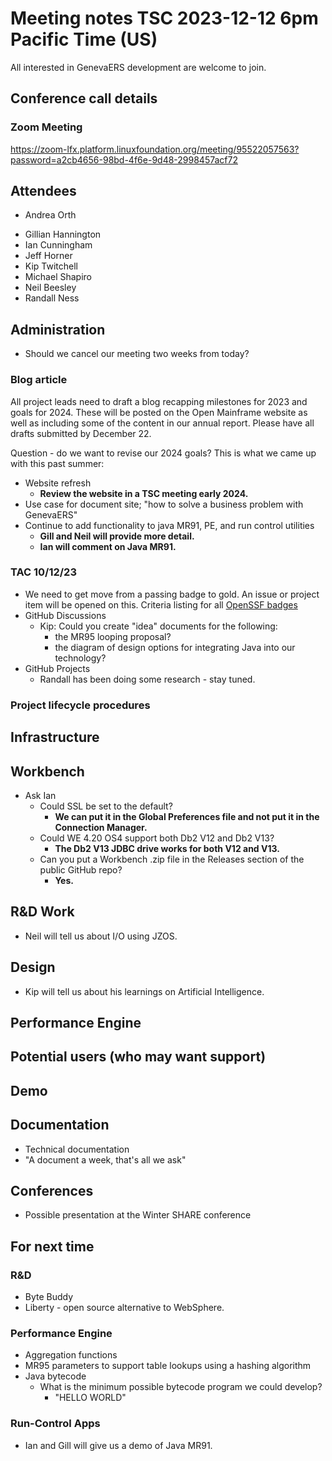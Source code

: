 # Meeting notes TSC 2023-12-12 6pm Pacific Time (US)
All interested in GenevaERS development are welcome to join.
## Conference call details
### Zoom Meeting
https://zoom-lfx.platform.linuxfoundation.org/meeting/95522057563?password=a2cb4656-98bd-4f6e-9d48-2998457acf72
## Attendees 
- Andrea Orth 
<!-- - Bob McCormack -->   
<!-- - Eugene Morrow -->
- Gillian Hannington
- Ian Cunningham
- Jeff Horner
- Kip Twitchell 
- Michael Shapiro
- Neil Beesley 
- Randall Ness
## Administration
- Should we cancel our meeting two weeks from today?  
### Blog article
All project leads need to draft a blog recapping milestones for 2023 and goals for 2024. These will be posted on the Open Mainframe website as well as including some of the content in our annual report. Please have all drafts submitted by December 22.

Question - do we want to revise our 2024 goals? This is what we came up with this past summer:

- Website refresh
  - **Review the website in a TSC meeting early 2024.**
- Use case for document site; "how to solve a business problem with GenevaERS"
- Continue to add functionality to java MR91, PE, and run control utilities
  - **Gill and Neil will provide more detail.**
  - **Ian will comment on Java MR91.**
  
### TAC 10/12/23
- We need to get move from a passing badge to gold. An issue or project item will be opened on this. Criteria listing for all [OpenSSF badges](https://www.bestpractices.dev/en/criteria)
- GitHub Discussions
    - Kip: Could you create "idea" documents for the following: 
      - the MR95 looping proposal?  
      - the diagram of design options for integrating Java into our technology? 
- GitHub Projects
  - Randall has been doing some research - stay tuned.  
### Project lifecycle procedures
## Infrastructure
## Workbench
- Ask Ian 
  - Could SSL be set to the default? 
    - **We can put it in the Global Preferences file and not put it in the Connection Manager.**
  - Could WE 4.20 OS4 support both Db2 V12 and Db2 V13? 
    - **The Db2 V13 JDBC drive works for both V12 and V13.**
  - Can you put a Workbench .zip file in the Releases section of the public GitHub repo?   
    - **Yes.**
## R&D Work
- Neil will tell us about I/O using JZOS.  
## Design 
- Kip will tell us about his learnings on Artificial Intelligence.  
## Performance Engine
## Potential users (who may want support)
## Demo
## Documentation
- Technical documentation 
- "A document a week, that's all we ask" 
## Conferences 
- Possible presentation at the Winter SHARE conference 
## For next time
### R&D
- Byte Buddy 
- Liberty - open source alternative to WebSphere.
### Performance Engine
- Aggregation functions
- MR95 parameters to support table lookups using a hashing algorithm  
- Java bytecode 
  - What is the minimum possible bytecode program we could develop?
    - "HELLO WORLD"
### Run-Control Apps
- Ian and Gill will give us a demo of Java MR91.   
